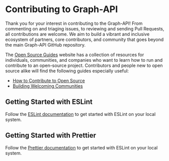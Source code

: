 # Contributing to Graph-API

Thank you for your interest in contributing to the Graph-API! From commenting on and triaging issues, to reviewing and sending Pull Requests, all contributions are welcome. We aim to build a vibrant and inclusive ecosystem of partners, core contributors, and community that goes beyond the main Graph-API GitHub repository.

The [Open Source Guides](https://opensource.guide/) website has a collection of resources for individuals, communities, and companies who want to learn how to run and contribute to an open-source project. Contributors and people new to open source alike will find the following guides especially useful:

- [How to Contribute to Open Source](https://opensource.guide/how-to-contribute/)
- [Building Welcoming Communities](https://opensource.guide/building-community/)

## Getting Started with ESLint

Follow the [ESLint documentation](https://eslint.org/docs/user-guide/command-line-interface) to get started with ESLint on your local system.

## Getting Started with Prettier

Follow the [Prettier documentation](https://prettier.io/docs/en/install.html) to get started with ESLint on your local system.
